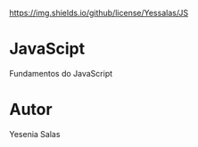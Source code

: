 https://img.shields.io/github/license/Yessalas/JS

# JavaScipt
Fundamentos do JavaScript
# Autor
Yesenia Salas
